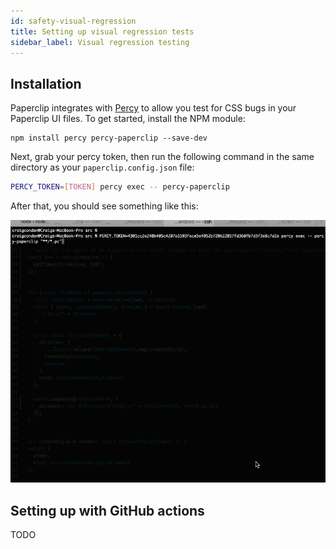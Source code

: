 ```yaml
---
id: safety-visual-regression
title: Setting up visual regression tests
sidebar_label: Visual regression testing
---
```


## Installation

Paperclip integrates with [Percy](https://percy.io) to allow you test for CSS bugs in your Paperclip UI files. To get started, install the NPM module:

```
npm install percy percy-paperclip --save-dev
```

Next, grab your percy token, then run the following command in the same directory as your `paperclip.config.json` file:


```bash
PERCY_TOKEN=[TOKEN] percy exec -- percy-paperclip
```

After that, you should see something like this:

![Percy demo](assets/percy-snapshots.gif)


## Setting up with GitHub actions

TODO